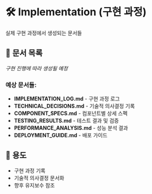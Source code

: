 # 🛠️ Implementation (구현 과정)

실제 구현 과정에서 생성되는 문서들

## 📄 문서 목록
*구현 진행에 따라 생성될 예정*

### **예상 문서들:**
- **IMPLEMENTATION_LOG.md** - 구현 과정 로그
- **TECHNICAL_DECISIONS.md** - 기술적 의사결정 기록
- **COMPONENT_SPECS.md** - 컴포넌트별 상세 스펙
- **TESTING_RESULTS.md** - 테스트 결과 및 검증
- **PERFORMANCE_ANALYSIS.md** - 성능 분석 결과
- **DEPLOYMENT_GUIDE.md** - 배포 가이드

## 🎯 용도
- 구현 과정 기록
- 기술적 의사결정 문서화
- 향후 유지보수 참조